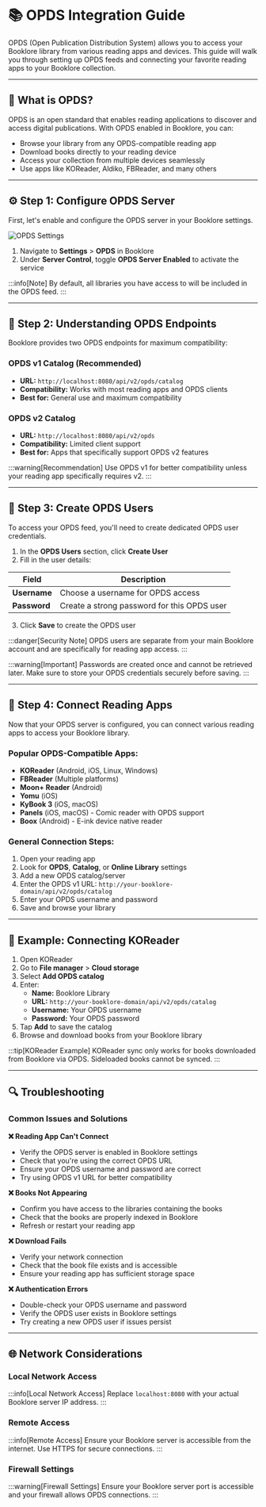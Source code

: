 # 📚 OPDS Integration Guide

OPDS (Open Publication Distribution System) allows you to access your Booklore library from various reading apps and devices. This guide will walk you through setting up OPDS feeds and connecting your favorite reading apps to your Booklore collection.

---

## 🔧 What is OPDS?

OPDS is an open standard that enables reading applications to discover and access digital publications. With OPDS enabled in Booklore, you can:

- Browse your library from any OPDS-compatible reading app
- Download books directly to your reading device
- Access your collection from multiple devices seamlessly
- Use apps like KOReader, Aldiko, FBReader, and many others

---

## ⚙️ Step 1: Configure OPDS Server

First, let's enable and configure the OPDS server in your Booklore settings.

![OPDS Settings](/img/opds/opds-1.jpg)

1. Navigate to **Settings** > **OPDS** in Booklore
2. Under **Server Control**, toggle **OPDS Server Enabled** to activate the service

:::info[Note]
By default, all libraries you have access to will be included in the OPDS feed.
:::

---

## 🔗 Step 2: Understanding OPDS Endpoints

Booklore provides two OPDS endpoints for maximum compatibility:

### OPDS v1 Catalog (Recommended)

- **URL:** `http://localhost:8080/api/v2/opds/catalog`
- **Compatibility:** Works with most reading apps and OPDS clients
- **Best for:** General use and maximum compatibility

### OPDS v2 Catalog

- **URL:** `http://localhost:8080/api/v2/opds`
- **Compatibility:** Limited client support
- **Best for:** Apps that specifically support OPDS v2 features

:::warning[Recommendation]
Use OPDS v1 for better compatibility unless your reading app specifically requires v2.
:::

---

## 👤 Step 3: Create OPDS Users

To access your OPDS feed, you'll need to create dedicated OPDS user credentials.

1. In the **OPDS Users** section, click **Create User**
2. Fill in the user details:

| Field        | Description                                 |
|--------------|---------------------------------------------|
| **Username** | Choose a username for OPDS access           |
| **Password** | Create a strong password for this OPDS user |

3. Click **Save** to create the OPDS user

:::danger[Security Note]
OPDS users are separate from your main Booklore account and are specifically for reading app access.
:::

:::warning[Important]
Passwords are created once and cannot be retrieved later. Make sure to store your OPDS credentials securely before saving.
:::

---

## 📱 Step 4: Connect Reading Apps

Now that your OPDS server is configured, you can connect various reading apps to access your Booklore library.

### Popular OPDS-Compatible Apps:

- **KOReader** (Android, iOS, Linux, Windows)
- **FBReader** (Multiple platforms)
- **Moon+ Reader** (Android)
- **Yomu** (iOS)
- **KyBook 3** (iOS, macOS)
- **Panels** (iOS, macOS) - Comic reader with OPDS support
- **Boox** (Android) - E-ink device native reader

### General Connection Steps:

1. Open your reading app
2. Look for **OPDS**, **Catalog**, or **Online Library** settings
3. Add a new OPDS catalog/server
4. Enter the OPDS v1 URL: `http://your-booklore-domain/api/v2/opds/catalog`
5. Enter your OPDS username and password
6. Save and browse your library

---

## 🔄 Example: Connecting KOReader

1. Open KOReader
2. Go to **File manager** > **Cloud storage**
3. Select **Add OPDS catalog**
4. Enter:
    - **Name:** Booklore Library
    - **URL:** `http://your-booklore-domain/api/v2/opds/catalog`
    - **Username:** Your OPDS username
    - **Password:** Your OPDS password
5. Tap **Add** to save the catalog
6. Browse and download books from your Booklore library

:::tip[KOReader Example]
KOReader sync only works for books downloaded from Booklore via OPDS. Sideloaded books cannot be synced.
:::

---

## 🔍 Troubleshooting

### Common Issues and Solutions

**❌ Reading App Can't Connect**

- Verify the OPDS server is enabled in Booklore settings
- Check that you're using the correct OPDS URL
- Ensure your OPDS username and password are correct
- Try using OPDS v1 URL for better compatibility

**❌ Books Not Appearing**

- Confirm you have access to the libraries containing the books
- Check that the books are properly indexed in Booklore
- Refresh or restart your reading app

**❌ Download Fails**

- Verify your network connection
- Check that the book file exists and is accessible
- Ensure your reading app has sufficient storage space

**❌ Authentication Errors**

- Double-check your OPDS username and password
- Verify the OPDS user exists in Booklore settings
- Try creating a new OPDS user if issues persist

---

## 🌐 Network Considerations

### Local Network Access

:::info[Local Network Access]
Replace `localhost:8080` with your actual Booklore server IP address.
:::

### Remote Access

:::info[Remote Access]
Ensure your Booklore server is accessible from the internet. Use HTTPS for secure connections.
:::

### Firewall Settings

:::warning[Firewall Settings]
Ensure your Booklore server port is accessible and your firewall allows OPDS connections.
:::
